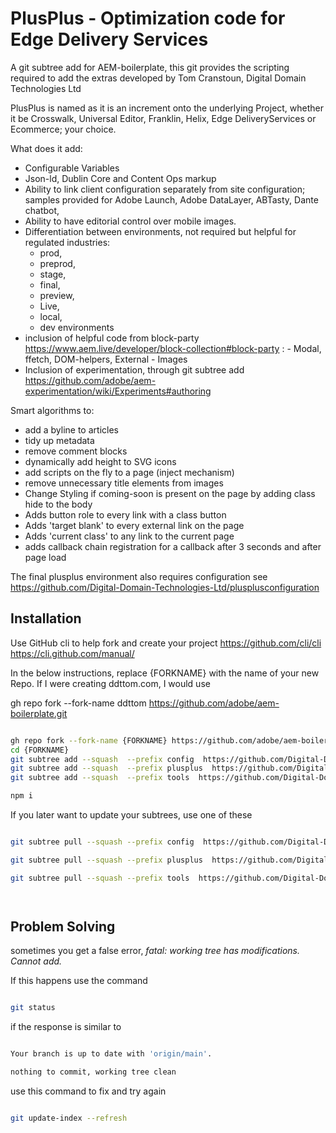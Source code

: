 # PlusPlus - Optimization code for Edge Delivery Services

A git subtree add for AEM-boilerplate, this git provides the scripting required to add the extras developed by Tom Cranstoun, Digital Domain Technologies Ltd

PlusPlus is named as it is an increment onto the underlying Project, whether it be Crosswalk, Universal Editor, Franklin, Helix, Edge DeliveryServices or Ecommerce; your choice.

What does it add:

- Configurable Variables
- Json-ld, Dublin Core and Content Ops markup
- Ability to link client configuration separately from site configuration; samples provided for Adobe Launch, Adobe DataLayer, ABTasty, Dante chatbot,
- Ability to have editorial control over mobile images.
- Differentiation between environments, not required but helpful for regulated industries:
  - prod,
  - preprod,
  - stage,
  - final,
  - preview,
  - Live,
  - local,
  - dev environments
- inclusion of helpful code from block-party <https://www.aem.live/developer/block-collection#block-party> : - Modal, ffetch, DOM-helpers, External - Images
- Inclusion of experimentation, through git subtree add <https://github.com/adobe/aem-experimentation/wiki/Experiments#authoring>

Smart algorithms to:

- add a byline to articles
- tidy up metadata
- remove comment blocks
- dynamically add height to SVG icons
- add scripts on the fly to a page (inject mechanism)
- remove unnecessary title elements from images
- Change Styling if coming-soon is present on the page by adding class hide to the body
- Adds button role to every link with a class button
- Adds 'target blank' to every external link on the page
- Adds 'current class' to any link to the current page
- adds callback chain registration for a callback after 3 seconds and after page load

The final plusplus environment also requires configuration see <https://github.com/Digital-Domain-Technologies-Ltd/plusplusconfiguration>

## Installation

Use GitHub cli to help fork and create your project <https://github.com/cli/cli>  <https://cli.github.com/manual/>

In the below instructions, replace {FORKNAME} with the name of your new Repo.  If I were creating ddttom.com, I would use

gh repo fork --fork-name ddttom <https://github.com/adobe/aem-boilerplate.git>

```sh

gh repo fork --fork-name {FORKNAME} https://github.com/adobe/aem-boilerplate.git
cd {FORKNAME}
git subtree add --squash  --prefix config  https://github.com/Digital-Domain-Technologies-Ltd/plusplusconfig main
git subtree add --squash  --prefix plusplus  https://github.com/Digital-Domain-Technologies-Ltd/plusplus main
git subtree add --squash  --prefix tools  https://github.com/Digital-Domain-Technologies-Ltd/plusplustools main

npm i

```

If you later want to update your subtrees, use one of these

```sh

git subtree pull --squash --prefix config  https://github.com/Digital-Domain-Technologies-Ltd/plusplusconfig main

git subtree pull --squash --prefix plusplus  https://github.com/Digital-Domain-Technologies-Ltd/plusplus main

git subtree pull --squash --prefix tools  https://github.com/Digital-Domain-Technologies-Ltd/plusplustools main




```

## Problem Solving

sometimes you get a false error, *fatal: working tree has modifications.  Cannot add.*

If this happens use the command

```sh

git status

```

if the response is similar to

```sh

Your branch is up to date with 'origin/main'.

nothing to commit, working tree clean

```

use this command to fix and try again

```sh

git update-index --refresh


```

